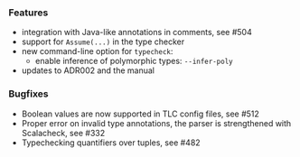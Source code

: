 <!-- NOTE:
     Release notes for unreleased changes go here, following this format:

        ### Features

         * Change description, see #123

        ### Bug fixes

         * Some bug fix, see #124

     DO NOT LEAVE A BLANK LINE BELOW THIS PREAMBLE -->
### Features

* integration with Java-like annotations in comments, see #504
* support for `Assume(...)` in the type checker
* new command-line option for `typecheck`:
    - enable inference of polymorphic types: `--infer-poly`
* updates to ADR002 and the manual

### Bugfixes

* Boolean values are now supported in TLC config files, see #512
* Proper error on invalid type annotations, the parser is strengthened with Scalacheck, see #332
* Typechecking quantifiers over tuples, see #482
